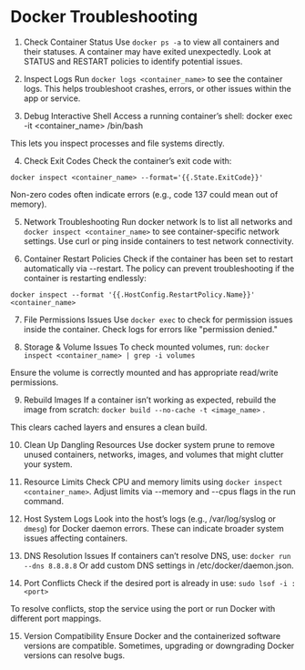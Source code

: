 # Docker Troubleshooting

1. Check Container Status
Use `docker ps -a` to view all containers and their statuses. A container may have exited unexpectedly. 
Look at STATUS and RESTART policies to identify potential issues.

2. Inspect Logs
Run `docker logs <container_name>` to see the container logs. 
This helps troubleshoot crashes, errors, or other issues within the app or service.

3. Debug Interactive Shell
Access a running container’s shell:
docker exec -it <container_name> /bin/bash

This lets you inspect processes and file systems directly.

4. Check Exit Codes
Check the container’s exit code with:

`docker inspect <container_name> --format='{{.State.ExitCode}}'`

Non-zero codes often indicate errors (e.g., code 137 could mean out of memory).

5. Network Troubleshooting
Run docker network ls to list all networks and `docker inspect <container_name>` to see container-specific network settings. 
Use curl or ping inside containers to test network connectivity.

6. Container Restart Policies
Check if the container has been set to restart automatically via --restart. 
The policy can prevent troubleshooting if the container is restarting endlessly:

`docker inspect --format '{{.HostConfig.RestartPolicy.Name}}' <container_name>`

7. File Permissions Issues
Use `docker exec` to check for permission issues inside the container. 
Check logs for errors like "permission denied."

8. Storage & Volume Issues
To check mounted volumes, run:
`docker inspect <container_name> | grep -i volumes`

Ensure the volume is correctly mounted and has appropriate read/write permissions.

9. Rebuild Images
If a container isn’t working as expected, rebuild the image from scratch:
`docker build --no-cache -t <image_name>` .

This clears cached layers and ensures a clean build.

10. Clean Up Dangling Resources
Use docker system prune to remove unused containers, networks, images, and volumes that might clutter your system.

11. Resource Limits
Check CPU and memory limits using `docker inspect <container_name>`. 
Adjust limits via --memory and --cpus flags in the run command.

12. Host System Logs
Look into the host’s logs (e.g., /var/log/syslog or `dmesg`) for Docker daemon errors. 
These can indicate broader system issues affecting containers.

13. DNS Resolution Issues
If containers can’t resolve DNS, use:
`docker run --dns 8.8.8.8`
Or add custom DNS settings in /etc/docker/daemon.json.

14. Port Conflicts
Check if the desired port is already in use:
`sudo lsof -i :<port>`

To resolve conflicts, stop the service using the port or run Docker with different port mappings.

15. Version Compatibility
Ensure Docker and the containerized software versions are compatible. 
Sometimes, upgrading or downgrading Docker versions can resolve bugs.
